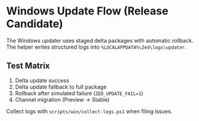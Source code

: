 # Windows Update Flow (Release Candidate)

The Windows updater uses staged delta packages with automatic rollback. The helper writes structured logs into `%LOCALAPPDATA%\Zed\logs\updater`.

## Test Matrix

1. Delta update success
2. Delta update fallback to full package
3. Rollback after simulated failure (`ZED_UPDATE_FAIL=1`)
4. Channel migration (Preview → Stable)

Collect logs with `scripts/win/collect-logs.ps1` when filing issues.

